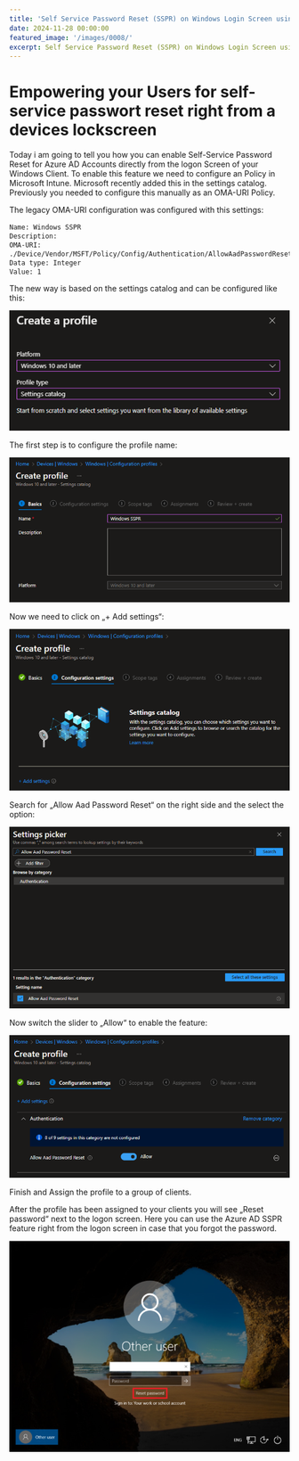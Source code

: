 ```yaml
---
title: 'Self Service Password Reset (SSPR) on Windows Login Screen using Microsoft Intune'
date: 2024-11-28 00:00:00
featured_image: '/images/0008/'
excerpt: Self Service Password Reset (SSPR) on Windows Login Screen using Microsoft Intune
---
```


# Empowering your Users for self-service passwort reset right from a devices lockscreen

Today i am going to tell you how you can enable Self-Service Password Reset for Azure AD Accounts directly from the logon Screen of your Windows Client. To enable this feature we need to configure an Policy in Microsoft Intune. Microsoft recently added this in the settings catalog. Previously you needed to configure this manually as an OMA-URI Policy.

The legacy OMA-URI configuration was configured with this settings:

```oma-uri
Name: Windows SSPR
Description:
OMA-URI: ./Device/Vendor/MSFT/Policy/Config/Authentication/AllowAadPasswordReset
Data type: Integer
Value: 1
```

The new way is based on the settings catalog and can be configured like this:

![](/images/0008/1.png)

The first step is to configure the profile name:

![](/images/0008/2.png)

Now we need to click on „+ Add settings“:

![](/images/0008/3.png)

Search for „Allow Aad Password Reset“ on the right side and the select the option:

![](/images/0008/4.png)

Now switch the slider to „Allow“ to enable the feature:

![](/images/0008/5.png)

Finish and Assign the profile to a group of clients.

After the profile has been assigned to your clients you will see „Reset password“ next to the logon screen. Here you can use the Azure AD SSPR feature right from the logon screen in case that you forgot the password.

![](/images/0008/6.png)

